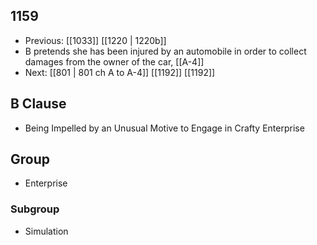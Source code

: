 ## 1159
- Previous: [[1033]] [[1220 | 1220b]] 
- B pretends she has been injured by an automobile in order to collect damages from the owner of the car, [[A-4]]
- Next: [[801 | 801 ch A to A-4]] [[1192]] [[1192]] 

## B Clause
- Being Impelled by an Unusual Motive to Engage in Crafty Enterprise

## Group
- Enterprise

### Subgroup
- Simulation

